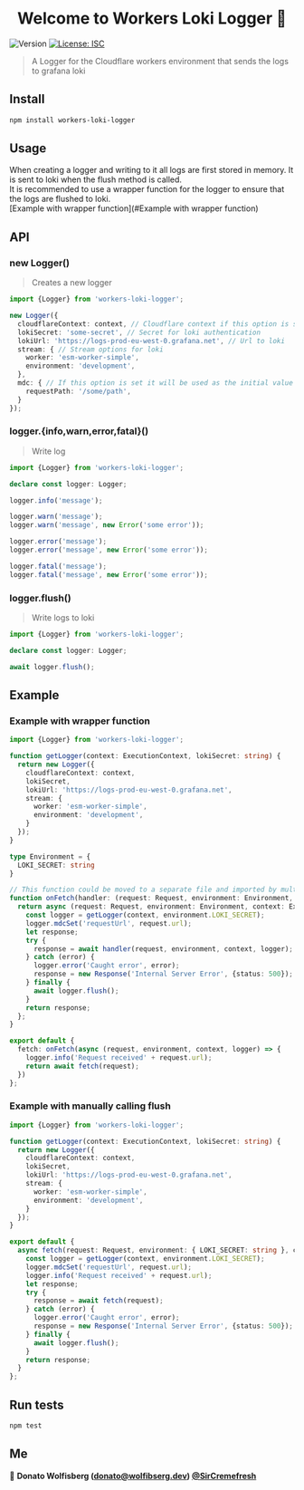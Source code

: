 <!--suppress ALL -->
<h1 align="center">Welcome to Workers Loki Logger 👋</h1>
<p>
  <img alt="Version" src="https://img.shields.io/badge/version-0.1.7-blue.svg?cacheSeconds=2592000" />
  <a href="#" target="_blank">
    <img alt="License: ISC" src="https://img.shields.io/badge/License-ISC-yellow.svg" />
  </a>
</p>

> A Logger for the Cloudflare workers environment that sends the logs to grafana loki

## Install

```sh
npm install workers-loki-logger
```

## Usage

When creating a logger and writing to it all logs are first stored in memory.
It is sent to loki when the flush method is called.   
It is recommended to use a wrapper function for the logger to ensure that the logs are flushed to loki.   
[Example with wrapper function](#Example with wrapper function)

## API

### new Logger()

> Creates a new logger

```typescript
import {Logger} from 'workers-loki-logger';

new Logger({
  cloudflareContext: context, // Cloudflare context if this option is set it will use the waitUntil function on flush
  lokiSecret: 'some-secret', // Secret for loki authentication
  lokiUrl: 'https://logs-prod-eu-west-0.grafana.net', // Url to loki
  stream: { // Stream options for loki
    worker: 'esm-worker-simple',
    environment: 'development',
  },
  mdc: { // If this option is set it will be used as the initial value for the MDC
    requestPath: '/some/path',
  }
});
```

### logger.{info,warn,error,fatal}()

> Write log

```typescript
import {Logger} from 'workers-loki-logger';

declare const logger: Logger;

logger.info('message');

logger.warn('message');
logger.warn('message', new Error('some error'));

logger.error('message');
logger.error('message', new Error('some error'));

logger.fatal('message');
logger.fatal('message', new Error('some error'));
```

### logger.flush()

> Write logs to loki

```typescript
import {Logger} from 'workers-loki-logger';

declare const logger: Logger;

await logger.flush();
```

## Example

### Example with wrapper function

```typescript
import {Logger} from 'workers-loki-logger';

function getLogger(context: ExecutionContext, lokiSecret: string) {
  return new Logger({
    cloudflareContext: context,
    lokiSecret,
    lokiUrl: 'https://logs-prod-eu-west-0.grafana.net',
    stream: {
      worker: 'esm-worker-simple',
      environment: 'development',
    }
  });
}

type Environment = {
  LOKI_SECRET: string
}

// This function could be moved to a separate file and imported by multiple workers
function onFetch(handler: (request: Request, environment: Environment, context: ExecutionContext, logger: Logger) => Promise<Response>) {
  return async (request: Request, environment: Environment, context: ExecutionContext) => {
    const logger = getLogger(context, environment.LOKI_SECRET);
    logger.mdcSet('requestUrl', request.url);
    let response;
    try {
      response = await handler(request, environment, context, logger);
    } catch (error) {
      logger.error('Caught error', error);
      response = new Response('Internal Server Error', {status: 500});
    } finally {
      await logger.flush();
    }
    return response;
  };
}

export default {
  fetch: onFetch(async (request, environment, context, logger) => {
    logger.info('Request received' + request.url);
    return await fetch(request);
  })
};
```

### Example with manually calling flush

```typescript
import {Logger} from 'workers-loki-logger';

function getLogger(context: ExecutionContext, lokiSecret: string) {
  return new Logger({
    cloudflareContext: context,
    lokiSecret,
    lokiUrl: 'https://logs-prod-eu-west-0.grafana.net',
    stream: {
      worker: 'esm-worker-simple',
      environment: 'development',
    }
  });
}

export default {
  async fetch(request: Request, environment: { LOKI_SECRET: string }, context: ExecutionContext) {
    const logger = getLogger(context, environment.LOKI_SECRET);
    logger.mdcSet('requestUrl', request.url);
    logger.info('Request received' + request.url);
    let response;
    try {
      response = await fetch(request);
    } catch (error) {
      logger.error('Caught error', error);
      response = new Response('Internal Server Error', {status: 500});
    } finally {
      await logger.flush();
    }
    return response;
  }
};
```

## Run tests

```sh
npm test
```

## Me

👤 **Donato Wolfisberg (donato@wolfibserg.dev) [@SirCremefresh](https://github.com/SirCremefresh)**
